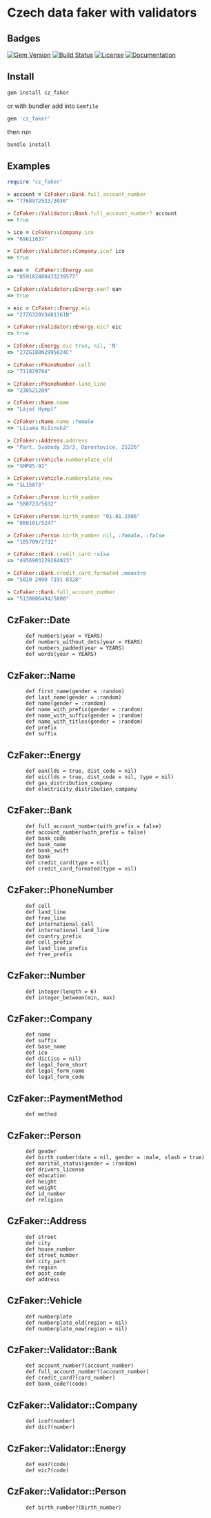 # Czech data faker with validators

## Badges

[![Gem Version](https://badge.fury.io/rb/cz_faker.svg)](https://badge.fury.io/rb/cz_faker)
[![Build Status](https://travis-ci.org/eManPrague/cz_faker.svg?branch=master)](https://travis-ci.org/eManPrague/cz_faker)
[![License](https://img.shields.io/badge/license-MIT-blue.svg)](https://github.com/eManPrague/cz_faker/blob/master/LICENSE)
[![Documentation](https://img.shields.io/badge/docs-in%20progress-lightgrey.svg)](https://github.com/eManPrague/cz_faker/blob/master/README.MD)

## Install

```bash
gem install cz_faker
```

or with bundler add into `Gemfile`

```bash
gem 'cz_faker'
```

then run

```bash
bundle install
```

## Examples

```ruby
require 'cz_faker'

> account = CzFaker::Bank.full_account_number
=> "7768972933/3030"

> CzFaker::Validator::Bank.full_account_number? account
=> true

> ico = CzFaker::Company.ico
=> "69611637"

> CzFaker::Validator::Company.ico? ico
=> true

> ean =  CzFaker::Energy.ean
=> "859182400433239577"

> CzFaker::Validator::Energy.ean? ean
=> true

> eic = CzFaker::Energy.eic
=> "27ZG320V3481361N"

> CzFaker::Validator::Energy.eic? eic
=> true

> CzFaker::Energy.eic true, nil, 'N'
=> "27ZG188N2995024C"

> CzFaker::PhoneNumber.cell
=> "711829784"

> CzFaker::PhoneNumber.land_line
=> "238521209"

> CzFaker::Name.name
=> "Lájoš Hympl"

> CzFaker::Name.name :female
=> "Lizama Nižinská"

> CzFaker::Address.address
=> "Part. Svobody 23/3, Oprostovice, 25226"

> CzFaker::Vehicle.numberplate_old
=> "SMP85-92"

> CzFaker::Vehicle.numberplate_new
=> "1L15873"

> CzFaker::Person.birth_number
=> "580723/5632"

> CzFaker::Person.birth_number "01.01.1986"
=> "860101/5247"

> CzFaker::Person.birth_number nil, :female, :false
=> "185709/2732"

> CzFaker::Bank.credit_card :visa
=> "4956903229284923"

> CzFaker::Bank.credit_card_formated :maestro
=> "5020 2490 7191 8328"

> CzFaker::Bank.full_account_number
=> "5130806494/5800"
```

## CzFaker::Date

```
      def numbers(year = YEARS)
      def numbers_without_dots(year = YEARS)
      def numbers_padded(year = YEARS)
      def words(year = YEARS)
```

## CzFaker::Name

```
      def first_name(gender = :random)
      def last_name(gender = :random)
      def name(gender = :random)
      def name_with_prefix(gender = :random)
      def name_with_suffix(gender = :random)
      def name_with_titles(gender = :random)
      def prefix
      def suffix
```

## CzFaker::Energy

```
      def ean(lds = true, dist_code = nil)
      def eic(lds = true, dist_code = nil, type = nil)
      def gas_distribution_company
      def electricity_distribution_company
```

## CzFaker::Bank

```
      def full_account_number(with_prefix = false)
      def account_number(with_prefix = false)
      def bank_code
      def bank_name
      def bank_swift
      def bank
      def credit_card(type = nil)
      def credit_card_formated(type = nil)
```      

## CzFaker::PhoneNumber

```
      def cell
      def land_line
      def free_line
      def international_cell
      def international_land_line
      def country_prefix
      def cell_prefix
      def land_line_prefix
      def free_prefix
```

## CzFaker::Number

```
      def integer(length = 6)
      def integer_between(min, max)
```

## CzFaker::Company

```
      def name
      def suffix
      def base_name
      def ico
      def dic(ico = nil)
      def legal_form_short
      def legal_form_name
      def legal_form_code
```

## CzFaker::PaymentMethod

```
      def method
```

## CzFaker::Person

```
      def gender
      def birth_number(date = nil, gender = :male, slash = true)
      def marital_status(gender = :random)
      def drivers_license
      def education
      def height
      def weight
      def id_number
      def religion
```

## CzFaker::Address

```
      def street
      def city
      def house_number
      def street_number
      def city_part
      def region
      def post_code
      def address
```      

## CzFaker::Vehicle

```
      def numberplate
      def numberplate_old(region = nil)
      def numberplate_new(region = nil)
```

## CzFaker::Validator::Bank

```
      def account_number?(account_number)
      def full_account_number?(account_number)
      def credit_card?(card_number)
      def bank_code?(code)
```


## CzFaker::Validator::Company

```
      def ico?(number)
      def dic?(number)
```

## CzFaker::Validator::Energy

```
      def ean?(code)
      def eic?(code)
```

## CzFaker::Validator::Person

```
      def birth_number?(birth_number)
```
